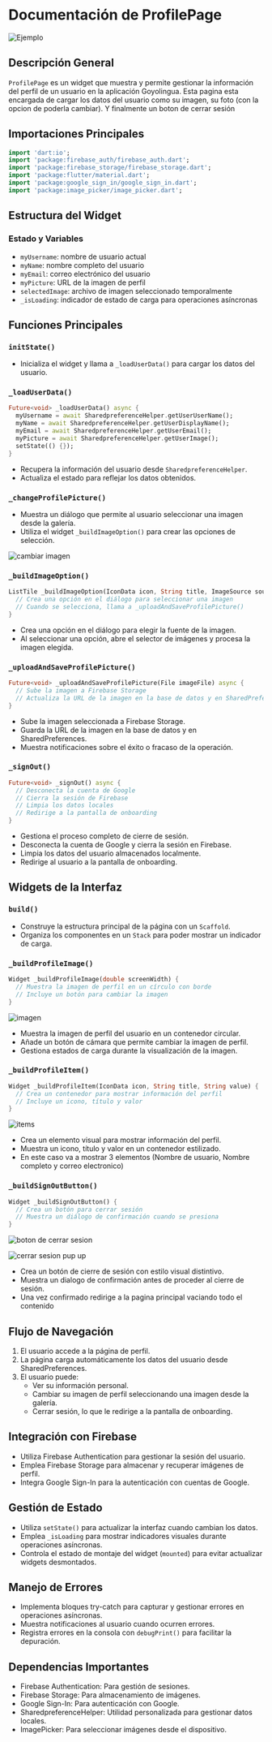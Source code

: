 # Documentación de ProfilePage
![Ejemplo](image.png)
## Descripción General
`ProfilePage` es un widget que muestra y permite gestionar la información del perfil de un usuario en la aplicación Goyolingua. Esta pagina esta encargada de cargar los datos del usuario como su imagen, su foto (con la opcion de poderla cambiar).
Y finalmente un boton de cerrar sesión

## Importaciones Principales
```dart
import 'dart:io';
import 'package:firebase_auth/firebase_auth.dart';
import 'package:firebase_storage/firebase_storage.dart';
import 'package:flutter/material.dart';
import 'package:google_sign_in/google_sign_in.dart';
import 'package:image_picker/image_picker.dart';
```

## Estructura del Widget

### Estado y Variables
- `myUsername`: nombre de usuario actual
- `myName`: nombre completo del usuario
- `myEmail`: correo electrónico del usuario
- `myPicture`: URL de la imagen de perfil
- `selectedImage`: archivo de imagen seleccionado temporalmente
- `_isLoading`: indicador de estado de carga para operaciones asíncronas

## Funciones Principales

### `initState()`
- Inicializa el widget y llama a `_loadUserData()` para cargar los datos del usuario.

### `_loadUserData()`
```dart
Future<void> _loadUserData() async {
  myUsername = await SharedpreferenceHelper.getUserUserName();
  myName = await SharedpreferenceHelper.getUserDisplayName();
  myEmail = await SharedpreferenceHelper.getUserEmail();
  myPicture = await SharedpreferenceHelper.getUserImage();
  setState(() {});
}
```
- Recupera la información del usuario desde `SharedpreferenceHelper`.
- Actualiza el estado para reflejar los datos obtenidos.

### `_changeProfilePicture()`
- Muestra un diálogo que permite al usuario seleccionar una imagen desde la galería.
- Utiliza el widget `_buildImageOption()` para crear las opciones de selección.

![cambiar imagen](image-4.png)

### `_buildImageOption()`
```dart
ListTile _buildImageOption(IconData icon, String title, ImageSource source) {
  // Crea una opción en el diálogo para seleccionar una imagen
  // Cuando se selecciona, llama a _uploadAndSaveProfilePicture()
}
```
- Crea una opción en el diálogo para elegir la fuente de la imagen.
- Al seleccionar una opción, abre el selector de imágenes y procesa la imagen elegida.

### `_uploadAndSaveProfilePicture()`
```dart
Future<void> _uploadAndSaveProfilePicture(File imageFile) async {
  // Sube la imagen a Firebase Storage
  // Actualiza la URL de la imagen en la base de datos y en SharedPreferences
}
```
- Sube la imagen seleccionada a Firebase Storage.
- Guarda la URL de la imagen en la base de datos y en SharedPreferences.
- Muestra notificaciones sobre el éxito o fracaso de la operación.

### `_signOut()`
```dart
Future<void> _signOut() async {
  // Desconecta la cuenta de Google
  // Cierra la sesión de Firebase
  // Limpia los datos locales
  // Redirige a la pantalla de onboarding
}
```
- Gestiona el proceso completo de cierre de sesión.
- Desconecta la cuenta de Google y cierra la sesión en Firebase.
- Limpia los datos del usuario almacenados localmente.
- Redirige al usuario a la pantalla de onboarding.

## Widgets de la Interfaz

### `build()`
- Construye la estructura principal de la página con un `Scaffold`.
- Organiza los componentes en un `Stack` para poder mostrar un indicador de carga.

### `_buildProfileImage()`
```dart
Widget _buildProfileImage(double screenWidth) {
  // Muestra la imagen de perfil en un círculo con borde
  // Incluye un botón para cambiar la imagen
}
```
![imagen](image-1.png)
- Muestra la imagen de perfil del usuario en un contenedor circular.
- Añade un botón de cámara que permite cambiar la imagen de perfil.
- Gestiona estados de carga durante la visualización de la imagen.

### `_buildProfileItem()`
```dart
Widget _buildProfileItem(IconData icon, String title, String value) {
  // Crea un contenedor para mostrar información del perfil
  // Incluye un icono, título y valor
}
```
![items](image-2.png)
- Crea un elemento visual para mostrar información del perfil.
- Muestra un icono, título y valor en un contenedor estilizado.
- En este caso va a mostrar 3 elementos (Nombre de usuario, Nombre completo y correo electronico)

### `_buildSignOutButton()`
```dart
Widget _buildSignOutButton() {
  // Crea un botón para cerrar sesión
  // Muestra un diálogo de confirmación cuando se presiona
}
```

![boton de cerrar sesion](image-3.png)

![cerrar sesion pup up](image-5.png)
- Crea un botón de cierre de sesión con estilo visual distintivo.
- Muestra un dialogo de confirmación antes de proceder al cierre de sesión.
- Una vez confirmado redirige a la pagina principal vaciando todo el contenido

## Flujo de Navegación
1. El usuario accede a la página de perfil.
2. La página carga automáticamente los datos del usuario desde SharedPreferences.
3. El usuario puede:
   - Ver su información personal.
   - Cambiar su imagen de perfil seleccionando una imagen desde la galería.
   - Cerrar sesión, lo que le redirige a la pantalla de onboarding.

## Integración con Firebase
- Utiliza Firebase Authentication para gestionar la sesión del usuario.
- Emplea Firebase Storage para almacenar y recuperar imágenes de perfil.
- Integra Google Sign-In para la autenticación con cuentas de Google.

## Gestión de Estado
- Utiliza `setState()` para actualizar la interfaz cuando cambian los datos.
- Emplea `_isLoading` para mostrar indicadores visuales durante operaciones asíncronas.
- Controla el estado de montaje del widget (`mounted`) para evitar actualizar widgets desmontados.

## Manejo de Errores
- Implementa bloques try-catch para capturar y gestionar errores en operaciones asíncronas.
- Muestra notificaciones al usuario cuando ocurren errores.
- Registra errores en la consola con `debugPrint()` para facilitar la depuración.

## Dependencias Importantes
- Firebase Authentication: Para gestión de sesiones.
- Firebase Storage: Para almacenamiento de imágenes.
- Google Sign-In: Para autenticación con Google.
- SharedpreferenceHelper: Utilidad personalizada para gestionar datos locales.
- ImagePicker: Para seleccionar imágenes desde el dispositivo.

